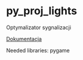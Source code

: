 # py_proj_lights
Optymalizator sygnalizacji

[Dokumentacja](https://drimtim32.github.io/lights_docs/)

Needed libraries:
pygame